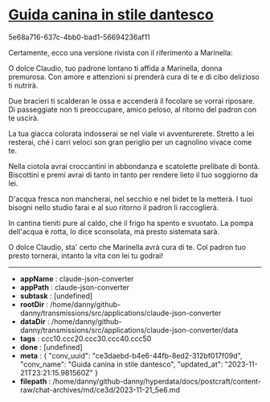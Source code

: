 # [Guida canina in stile dantesco](https://claude.ai/chat/ce3daebd-b4e6-44fb-8ed2-312bf017f09d)

5e68a716-637c-4bb0-bad1-56694236af11

Certamente, ecco una versione rivista con il riferimento a Marinella:

O dolce Claudio, tuo padrone lontano
ti affida a Marinella, donna premurosa.
Con amore e attenzioni si prenderà cura di te
e di cibo delizioso ti nutrirà.

Due bracieri ti scalderan le ossa
e accenderà il focolare se vorrai riposare. 
Di passeggiate non ti preoccupare, amico peloso,
al ritorno del padron con te uscirà.

La tua giacca colorata indosserai
se nel viale vi avventurerete. Stretto a lei resterai,
ché i carri veloci son gran periglio
per un cagnolino vivace come te.

Nella ciotola avrai croccantini in abbondanza
e scatolette prelibate di bontà.
Biscottini e premi avrai di tanto in tanto
per rendere lieto il tuo soggiorno da lei.

D'acqua fresca non mancherai,
nel secchio e nel bidet te la metterà. 
I tuoi bisogni nello studio farai
e al suo ritorno il padron li raccoglierà.

In cantina tieniti pure al caldo, 
ché il frigo ha spento e svuotato.
La pompa dell'acqua è rotta, lo dice sconsolata,
ma presto sistemata sarà.

O dolce Claudio, sta' certo
che Marinella avrà cura di te. 
Col padron tuo presto tornerai,
intanto la vita con lei tu godrai!

---

* **appName** : claude-json-converter
* **appPath** : claude-json-converter
* **subtask** : [undefined]
* **rootDir** : /home/danny/github-danny/transmissions/src/applications/claude-json-converter
* **dataDir** : /home/danny/github-danny/transmissions/src/applications/claude-json-converter/data
* **tags** : ccc10.ccc20.ccc30.ccc40.ccc50
* **done** : [undefined]
* **meta** : {
  "conv_uuid": "ce3daebd-b4e6-44fb-8ed2-312bf017f09d",
  "conv_name": "Guida canina in stile dantesco",
  "updated_at": "2023-11-21T23:21:15.981560Z"
}
* **filepath** : /home/danny/github-danny/hyperdata/docs/postcraft/content-raw/chat-archives/md/ce3d/2023-11-21_5e6.md